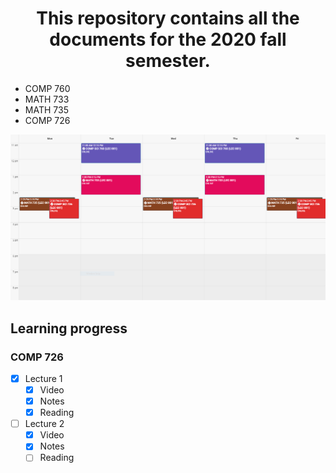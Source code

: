# <center>This repository contains all the documents for the 2020 fall semester.</center>

* COMP 760
* MATH 733
* MATH 735
* COMP 726

<center><img src="Schedule.PNG"/></center>

## Learning progress
### COMP 726
- [x] Lecture 1
  - [x] Video
  - [x] Notes
  - [x] Reading
- [ ] Lecture 2
  - [x] Video
  - [x] Notes
  - [ ] Reading